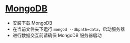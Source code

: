 # [MongoDB](http://www.mongodb.org/)

- 安装下载 MongoDB
- 在当前文件夹下运行 `mongod --dbpath=data`，启动服务器
- 进行数据交互前请确保 MongoDB 服务器启动